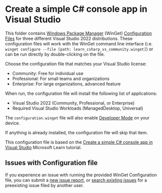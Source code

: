 # Create a simple C# console app in Visual Studio

This folder contains [Windows Package Manager](https://learn.microsoft.com/windows/package-manager/winget/) (WinGet) [Configuration Files](https://learn.microsoft.com/windows/package-manager/configuration/) for three different Visual Studio 2022 distributions. These configuration files will work with the WinGet command line interface (i.e. `winget configure --file [path: learn_csharp_vs_community.winget]`) or can be run directly by double-clicking on the file.

Choose the configuration file that matches your Visual Studio license:

- Community: Free for individual use
- Professional: For small teams and organizations
- Enterprise: For large organizations, advanced feature

When run, the configuration file will install the following list of applications:

- Visual Studio 2022 (Community, Professional, or Enterprise)
- Required Visual Studio Workloads (ManagedDesktop, Universal)

The `configuration.winget` file will also enable [Developer Mode](https://learn.microsoft.com/windows/apps/get-started/developer-mode-features-and-debugging) on your device.

If anything is already installed, the configuration file will skip that item.

This configuration file is based on the [Create a simple C# console app in Visual Studio](https://learn.microsoft.com/visualstudio/get-started/csharp/tutorial-console) Microsoft Learn tutorial.

## Issues with Configuration file

If you experience an issue with running the provided WinGet Configuration file, you can submit a [new issue report](https://github.com/microsoft/winget-dsc/issues/new/choose), or [search existing issues](https://github.com/microsoft/winget-dsc/issues) for a preexisting issue filed by another user.
